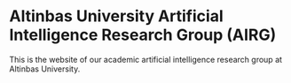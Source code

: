 # Altinbas University Artificial Intelligence Research Group (AIRG)

This is the website of our academic artificial intelligence research group at Altinbas University.

